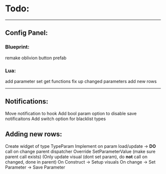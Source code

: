 # Todo:

---

## Config Panel:
### Blueprint:
remake oblivion button prefab

### Lua:
add parameter set get functions
fix up changed parameters
add new rows

---

## Notifications:
Move notification to hook
Add bool param option to disable save notificaitons
Add switch option for blacklist types










## Adding new rows:
Create widget of type TypeParam
Implement on param load/update -> **DO** call on change parent dispatcher
Override SetParameterValue (make sure parent call exists) (Only update visual (dont set param), do **not** call on changed, done in parent)
On Construct -> Setup visuals
On change -> Set Parameter -> Save Parameter